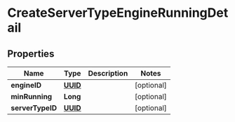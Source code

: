 

# CreateServerTypeEngineRunningDetail

## Properties

Name | Type | Description | Notes
------------ | ------------- | ------------- | -------------
**engineID** | [**UUID**](UUID.md) |  |  [optional]
**minRunning** | **Long** |  |  [optional]
**serverTypeID** | [**UUID**](UUID.md) |  |  [optional]



